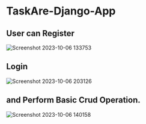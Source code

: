 ﻿# TaskAre-Django-App

 ## User can Register
 
![Screenshot 2023-10-06 133753](https://github.com/PrashantBagri/TaskAre-Django-App/assets/99812220/5edbaf4e-746f-48cb-b8ad-6ddb8a8e3eac)


## Login 

![Screenshot 2023-10-06 203126](https://github.com/PrashantBagri/TaskAre-Django-App/assets/99812220/ebbdeaa7-0a66-4fb1-bf20-33f4059561d3)

## and Perform Basic Crud Operation.

![Screenshot 2023-10-06 140158](https://github.com/PrashantBagri/TaskAre-Django-App/assets/99812220/4229b7fc-9c18-456d-a91d-f7d431449b2e)

